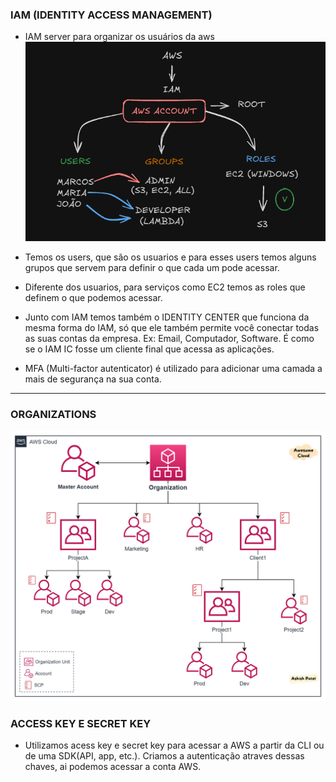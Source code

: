 ### IAM (IDENTITY ACCESS MANAGEMENT)

* IAM server para organizar os usuários da aws
![img.png](images/iam.png)

* Temos os users, que são os usuarios e para esses users temos alguns grupos que servem
para definir o que cada um pode acessar.
* Diferente dos usuarios, para serviços como EC2 temos as roles que definem o que podemos acessar.


* Junto com IAM temos também o IDENTITY CENTER que funciona da mesma forma do IAM, só que ele 
também permite você conectar todas as suas contas da empresa. Ex: Email, Computador, Software. 
É como se o IAM IC fosse um cliente final que acessa as aplicações.


* MFA (Multi-factor autenticator) é utilizado para adicionar uma camada a mais de segurança na sua conta.

***
### ORGANIZATIONS
![img.png](images/organizations.png)


### ACCESS KEY E SECRET KEY
* Utilizamos acess key e secret key para acessar a AWS a partir da CLI ou de uma SDK(API, app, etc.).
Criamos a autenticação atraves dessas chaves, ai podemos acessar a conta AWS.